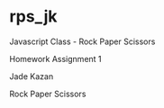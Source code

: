 # rps_jk
Javascript Class - Rock Paper Scissors

Homework Assignment 1

Jade Kazan

Rock Paper Scissors